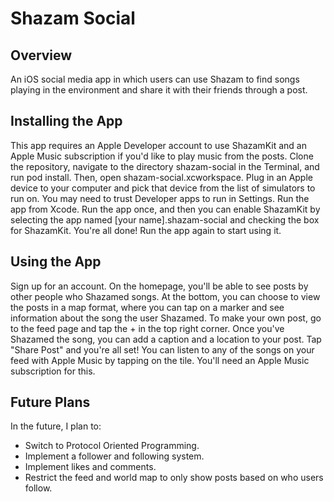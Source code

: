 # Shazam Social

## Overview
An iOS social media app in which users can use Shazam to find songs playing in the environment and share it with their friends through a post.

## Installing the App
This app requires an Apple Developer account to use ShazamKit and an Apple Music subscription if you'd like to play music from the posts. Clone the repository, navigate to the directory shazam-social in the Terminal, and run pod install. Then, open shazam-social.xcworkspace. Plug in an Apple device to your computer and pick that device from the list of simulators to run on. You may need to trust Developer apps to run in Settings. Run the app from Xcode. Run the app once, and then you can enable ShazamKit by selecting the app named \[your name\].shazam-social and checking the box for ShazamKit. You're all done! Run the app again to start using it.

## Using the App
Sign up for an account. On the homepage, you'll be able to see posts by other people who Shazamed songs. At the bottom, you can choose to view the posts in a map format, where you can tap on a marker and see information about the song the user Shazamed. To make your own post, go to the feed page and tap the + in the top right corner. Once you've Shazamed the song, you can add a caption and a location to your post. Tap "Share Post" and you're all set! You can listen to any of the songs on your feed with Apple Music by tapping on the tile. You'll need an Apple Music subscription for this.

## Future Plans
In the future, I plan to:
- Switch to Protocol Oriented Programming.
- Implement a follower and following system.
- Implement likes and comments.
- Restrict the feed and world map to only show posts based on who users follow. 